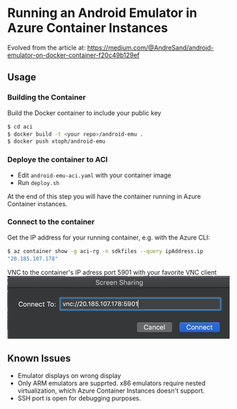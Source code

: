 # Running an Android Emulator in Azure Container Instances

Evolved from the article at: https://medium.com/@AndreSand/android-emulator-on-docker-container-f20c49b129ef

## Usage

### Building the Container
Build the Docker container to include your public key

```bash
$ cd aci
$ docker build -t <your repo>/android-emu .
$ docker push xtoph/android-emu
```

### Deploye the container to ACI
- Edit `android-emu-aci.yaml` with your container image
- Run `deploy.sh`

At the end of this step you will have the container running in Azure Container instances.

### Connect to the container

Get the IP address for your running container, e.g. with the Azure CLI:

```bash
$ az container show -g aci-rg -n sdkfiles --query ipAddress.ip
"20.185.107.178"
```

VNC to the container's IP adress port 5901 with your favorite VNC client
![](2019-04-04-13-17-49.png)

## Known Issues
- Emulator displays on wrong display
- Only ARM emulators are supprted. x86 emulators require nested virtualization, which Azure Container Instances doesn't support. 
- SSH port is open for debugging purposes.